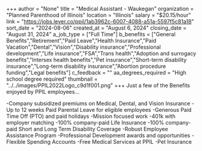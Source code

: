 +++
author = "None"
title = "Medical Assistant - Waukegan"
organization = "Planned Parenthood of Illinois"
location = "Illinois"
salary = "$20.15/hour"
link = "https://jobs.lever.co/ppil/1ab3962c-6007-4088-a51a-5597f5c81a18"
sort_date = "2024-08-06"
created_at = "August 6, 2024"
closing_date = "August 31, 2024"
a_job_type = ["Full Time"]
b_benefits = ["General Benefits","Retirement","Paid Leave","Health Insurance","Paid Vacation","Dental","Vision","Disability insurance","Professional development","Life insurance","FSA","Trans health","Adoption and surrogacy benefits","Intersex health benefits","Pet insurance","Short-term disability insurance","Long-term disability insurance","Abortion procedure funding","Legal benefits"]
c_feedback = ""
aa_degrees_required = "High school degree required"
thumbnail = "../../images/PPIL2022Logo_c9d1f001.png"
+++
Just a few of the Benefits enjoyed by PPIL employees…

-Company subsidized premiums on Medical, Dental, and Vision Insurance
-Up to 12 weeks Paid Parental Leave for eligible employees
-Generous Paid Time Off (PTO) and paid holidays
-Mission focused work
-401k with employer matching
-100% company-paid Life Insurance
-100% company-paid Short and Long Term Disability Coverage
-Robust Employee Assistance Program
-Professional Development awards and opportunities
-Flexible Spending Accounts
-Free Medical Services at PPIL
-Pet Insurance